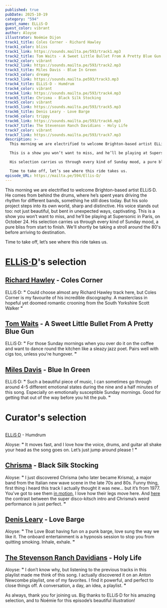 ```yaml
---
published: true
pubDate: 2025-10-19
category: "594"
guest_name: ELLiS·D
guest_color: vibrant
author: Aloyse
illustrator: Noémie Dijon
track1_title: Coles Corner - Richard Hawley
track1_color: bliss
track1_link: https://sounds.mailta.pe/593/track1.mp3
track2_title: Tom Waits - A Sweet Little Bullet From A Pretty Blue Gun
track2_color: vibrant
track2_link: https://sounds.mailta.pe/593/track2.mp3
track3_title: Miles Davis - Blue In Green
track3_color: dreamy
track3_link: https://sounds.mailta.pe593/track3.mp3
track4_title: ELLiS·D - Humdrum
track4_color: vibrant
track4_link: https://sounds.mailta.pe/593/track4.mp3
track5_title: Chrisma - Black Silk Stocking
track5_color: vibrant
track5_link: https://sounds.mailta.pe/593/track5.mp3
track6_title: Denis Leary - Love Barge
track6_color: trippy
track6_link: https://sounds.mailta.pe/593/track6.mp3
track7_title: The Stevenson Ranch Davidians - Holy Life
track7_color: vibrant
track7_link: https://sounds.mailta.pe/593/track7.mp3
description: >-
  This morning we are electrified to welcome Brighton-based artist ELLiS·D. 

  This is a show you won’t want to miss, and he’ll be playing at Supersonic in Paris, on October 24. 

  His selection carries us through every kind of Sunday mood, a pure bliss from start to finish. We'll shortly be taking a stroll around the 80's before arriving to destination.

  Time to take off, let’s see where this ride takes us.
episode_URL: https://mailta.pe/594/Ellis-D/
---
```

This morning we are electrified to welcome Brighton-based artist ELLiS·D. He comes from behind the drums, where he’s spent years driving the rhythm for different bands, something he still does today. But his solo project steps into its own world, sharp and distinctive. His voice stands out too: not just beautiful, but bent in unexpected ways, captivating.                                                                                 This is a show you won’t want to miss, and he’ll be playing at Supersonic in Paris, on October 24.                His selection carries us through every kind of Sunday mood, a pure bliss from start to finish. We'll shortly be taking a stroll around the 80's before arriving to destination.

Time to take off, let’s see where this ride takes us.

# [ELLiS·D](https://www.ellisdellisd.com/)'s selection

## [Richard Hawley](https://richardhawley.co.uk/) - Coles Corner

 
ELLiS·D: **"** Could choose almost any Richard Hawley track here, but Coles Corner is my favourite of his incredible discography. A masterclass in hopeful yet doomed romantic crooning from the South Yorkshire Scott Walker **"** 

## [Tom Waits](https://tomwaits.bandcamp.com/) - A Sweet Little Bullet From A Pretty Blue Gun

 
ELLiS·D: **"** For those Sunday mornings when you over do it on the coffee and want to dance round the kitchen like a sleazy jazz poet. Pairs well with cigs too, unless you're hungover. **"** 

## [Miles Davis](https://milesdavis.bandcamp.com/album/miles-55) - Blue In Green

 
ELLiS·D: **"** Such a beautiful piece of music, I can sometimes go through around 4-5 different emotional states during the nine and a half minutes of this song. Especially on emotionally susceptible Sunday mornings. Good for getting that out of the way before you hit the pub. **"** 

# Curator's selection

## 
[ELLiS·D](https://ellissd.bandcamp.com/) - Humdrum

 Aloyse: **"** It moves fast, and I love how the voice, drums, and guitar all shake your head as the song goes on. Let’s just jump around please ! **"** 

## [Chrisma](https://spittlerecords.bandcamp.com/album/chinese-restaurant) - Black Silk Stocking

 Aloyse: **"** I just discovered Chrisma (who later became Krisma), a major band from the Italian new wave scene in the late 70s and 80s. Funny thing, first thing i heard this track I actually thought it was new… but it’s from 1977. You’ve got to see them [in motion](https://www.youtube.com/watch?v=VTsR49YwHAI),  I love how their legs move here. And [here](https://www.youtube.com/watch?v=-ZNs66sBgNQ)
the contrast between the super disco-kitsch intro and Chrisma’s weird performance is just perfect. **"** 

## [Denis Leary](https://www.instagram.com/denisleary/?hl=fr) - Love Barge

 Aloyse: **"** The Love Boat having fun on a punk barge, love sung the way we like it. The onboard entertainment is a hypnosis session to stop you from quitting smoking. Inhale, exhale. **"** 

## [The Stevenson Ranch Davidians](https://thedavidians.bandcamp.com/) - Holy Life

 Aloyse: **"** I don’t know why, but listening to the previous tracks in this playlist made me think of this song. I actually discovered it on an Anton Newcombe playlist, one of my favorites. I find it powerful, and perfect to close things off. A conversation, a day, an idea, a playlist. **"** 

As always, thank you for joining us. Big thanks to ELLiS·D for his amazing selection, and to Noémie for this episode’s beautiful illustration!
